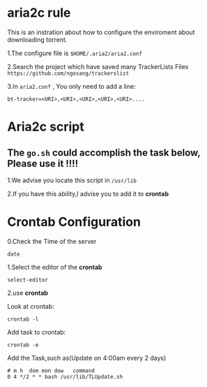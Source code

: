 # aria2c rule
This is an instration about how to configure the enviroment about downloading torrent.

1.The configure file is `$HOME/.aria2/aria2.conf`

2.Search the project which have saved many TrackerLists Files
`https://github.com/ngosang/trackerslist`

3.In `aria2.conf` , You only need to add a line:
```
bt-tracker=<URI>,<URI>,<URI>,<URI>,<URI>....
```

# Aria2c script

## The `go.sh` could accomplish the task below, Please use it !!!!

1.We advise you locate this script in `/usr/lib`

2.If you have this ability,I advise you to add it to __crontab__

# Crontab Configuration

0.Check the Time of the server
```
date
```

1.Select the editor of the __crontab__

```
select-editor
```

2.use __crontab__

Look at crontab:
```
crontab -l
```
Add task to crontab:
```
crontab -e
```
Add the Task,such as(Update on 4:00am every 2 days)
```
# m h  dom mon dow   command
0 4 */2 * * bash /usr/lib/TLUpdate.sh
```
